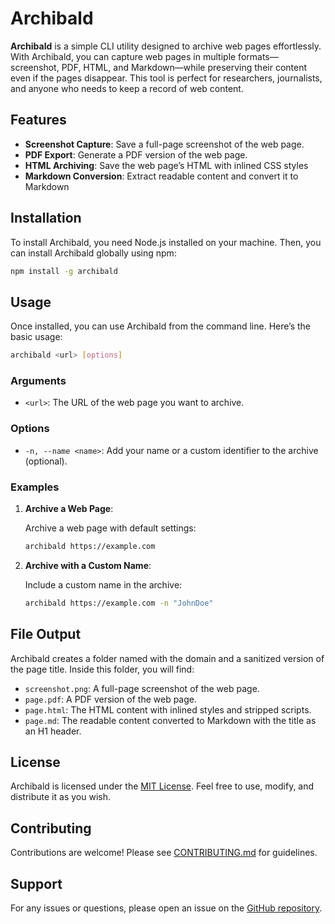# Archibald

**Archibald** is a simple CLI utility designed to archive web pages effortlessly. With Archibald, you can capture web pages in multiple formats—screenshot, PDF, HTML, and Markdown—while preserving their content even if the pages disappear. This tool is perfect for researchers, journalists, and anyone who needs to keep a record of web content.

## Features

- **Screenshot Capture**: Save a full-page screenshot of the web page.
- **PDF Export**: Generate a PDF version of the web page.
- **HTML Archiving**: Save the web page’s HTML with inlined CSS styles
- **Markdown Conversion**: Extract readable content and convert it to Markdown

## Installation

To install Archibald, you need Node.js installed on your machine. Then, you can install Archibald globally using npm:

```bash
npm install -g archibald
```

## Usage

Once installed, you can use Archibald from the command line. Here’s the basic usage:

```bash
archibald <url> [options]
```

### Arguments

- `<url>`: The URL of the web page you want to archive.

### Options

- `-n, --name <name>`: Add your name or a custom identifier to the archive (optional).

### Examples

1. **Archive a Web Page**:
   
   Archive a web page with default settings:

   ```bash
   archibald https://example.com
   ```

2. **Archive with a Custom Name**:
   
   Include a custom name in the archive:

   ```bash
   archibald https://example.com -n "JohnDoe"
   ```

## File Output

Archibald creates a folder named with the domain and a sanitized version of the page title. Inside this folder, you will find:

- `screenshot.png`: A full-page screenshot of the web page.
- `page.pdf`: A PDF version of the web page.
- `page.html`: The HTML content with inlined styles and stripped scripts.
- `page.md`: The readable content converted to Markdown with the title as an H1 header.

## License

Archibald is licensed under the [MIT License](LICENSE). Feel free to use, modify, and distribute it as you wish.

## Contributing

Contributions are welcome! Please see [CONTRIBUTING.md](CONTRIBUTING.md) for guidelines.

## Support

For any issues or questions, please open an issue on the [GitHub repository](https://github.com/yourusername/archibald).
